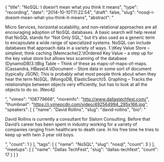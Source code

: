 {
  "title": "NoSQL: I doesn’t mean what you think it means",
  "type": "recording",
  "date": "2014-10-10T11:22:54",
  "draft": false,
  "slug": "nosql-i-doesnt-mean-what-you-think-it-means",
  "abstract": "<p>Micro Services, horizontal scalability, and non-relational approaches are all encouraging adoption of NoSQL databases. A basic search will help reveal that NoSQL stands for “Not Only SQL,” but it’s also used as a generic term to encapsulate a wide range of specialized systems. NoSQL can include databases that approach data in a variety of ways. 1.\tKey Value Store – simplest; think caching (Memcache)2.\tOrdered Key Value – a step up for the key value store but allows less scanning of the database (DynamoDB)3.\tBig Table – Think of these as maps-of-maps-of-maps. (Cassandra, HBase)4.\tDocument – Store data in some sort of document (typically JSON); This is probably what most people think about when they hear the term NoSQL. (MongoDB, ElasticSearch)5. Graphing – Tracks the relationships between objects very efficiently, but has to look at all the objects to do so. (Neo4j)</p>",
  "vimeo": "108779668",
  "moreinfo": "http://www.dallastechfest.com/",
  "thumbnail": "https://i.vimeocdn.com/video/492564994_295x166.jpg",
  "speakers": [
    {
      "name": "David Rollins",
      "slug": "david-rollins",
      "bio": "<p>David Rollins is currently a consultant for Slalom Consulting. Before that David’s career has been spent in industry working for a variety of companies ranging from healthcare to death care. In his free time he tries to keep up with twin 3 year old boys.</p>",
      "count": 1
    }
  ],
  "tags": [
    {
      "name": "NoSQL",
      "slug": "nosql",
      "count": 3
    }
  ],
  "meetups": [
    {
      "name": "Dallas TechFest",
      "slug": "dallas-techfest",
      "count": 17
    }
  ]
}